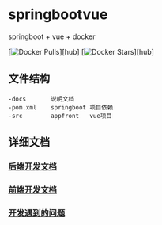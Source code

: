 # springbootvue

springboot + vue + docker


[![Docker Pulls](https://img.shields.io/docker/pulls/yaochenfeng/springbootvue.svg)][hub]
[![Docker Stars](https://img.shields.io/docker/stars/yaochenfeng/springbootvue.svg)][hub]

## 文件结构
```
-docs       说明文档
-pom.xml    springboot 项目依赖
-src        appfront   vue项目

```



## 详细文档
### [后端开发文档](docs/springboot.md)
### [前端开发文档](docs/appfront.md)
### [开发遇到的问题](docs/QA.md)